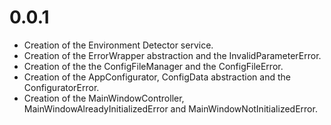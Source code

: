 # 0.0.1

* Creation of the Environment Detector service.
* Creation of the ErrorWrapper abstraction and the InvalidParameterError.
* Creation of the the ConfigFileManager and the ConfigFileError.
* Creation of the AppConfigurator, ConfigData abstraction and the ConfiguratorError.
* Creation of the MainWindowController, MainWindowAlreadyInitializedError and MainWindowNotInitializedError.
